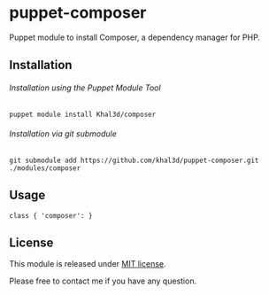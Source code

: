 puppet-composer
===============
Puppet module to install Composer, a dependency manager for PHP.

Installation
------------
###### Installation using the Puppet Module Tool
```
puppet module install Khal3d/composer
```

###### Installation via git submodule
```
git submodule add https://github.com/khal3d/puppet-composer.git ./modules/composer
```

Usage
------------
```
class { 'composer': }
```

License
------------
This module is released under [MIT license](LICENSE).


Please free to contact me if you have any question.
